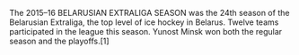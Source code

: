 The 2015–16 BELARUSIAN EXTRALIGA SEASON was the 24th season of the Belarusian Extraliga, the top level of ice hockey in Belarus. Twelve teams participated in the league this season. Yunost Minsk won both the regular season and the playoffs.[1]

